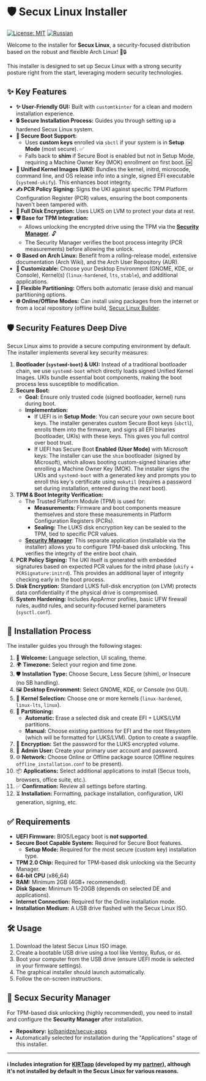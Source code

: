 # 🛡️ Secux Linux Installer

[![License: MIT](https://img.shields.io/badge/License-MIT-yellow.svg)](https://opensource.org/licenses/MIT)
[![Russian](https://img.shields.io/badge/README-in_Russian-red.svg)](README.ru.md)


Welcome to the installer for **Secux Linux**, a security-focused distribution based on the robust and flexible Arch Linux! 🐧🔒

This installer is designed to set up Secux Linux with a strong security posture right from the start, leveraging modern security technologies.

## ✨ Key Features

*   **✨ User-Friendly GUI:** Built with `customtkinter` for a clean and modern installation experience.
*   **🔒 Secure Installation Process:** Guides you through setting up a hardened Secux Linux system.
*   **🔑 Secure Boot Support:**
    *   Uses **custom keys** enrolled via `sbctl` if your system is in **Setup Mode** (most secure). ✅
    *   Falls back to **shim** if Secure Boot is enabled but not in Setup Mode, requiring a Machine Owner Key (MOK) enrollment on first boot. 🆗
*   **🧱 Unified Kernel Images (UKI):** Bundles the kernel, initrd, microcode, command line, and OS release info into a single, signed EFI executable (`systemd-ukify`). This enhances boot integrity.
*   **✍️ PCR Policy Signing:** Signs the UKI against specific TPM Platform Configuration Register (PCR) values, ensuring the boot components haven't been tampered with.
*   **🔐 Full Disk Encryption:** Uses LUKS on LVM to protect your data at rest.
*   **🛡️ Base for TPM Integration:**
    *   Allows unlocking the encrypted drive using the TPM via the [**Security Manager**](https://github.com/kolbanidze/secux-apps). 🔓
    *   The Security Manager verifies the boot process integrity (PCR measurements) before allowing the unlock.
*   **⚙️ Based on Arch Linux:** Benefit from a rolling-release model, extensive documentation (Arch Wiki), and the Arch User Repository (AUR).
*   **🔧 Customizable:** Choose your Desktop Environment (GNOME, KDE, or Console), Kernel(s) (`linux-hardened`, `lts`, `stable`), and additional applications.
*   **💾 Flexible Partitioning:** Offers both automatic (erase disk) and manual partitioning options.
*   **🌐 Online/Offline Modes:** Can install using packages from the internet or from a local repository (offline build, [Secux Linux Builder](https://github.com/kolbanidze/secux-iso).

## 🛡️ Security Features Deep Dive

Secux Linux aims to provide a secure computing environment by default. The installer implements several key security measures:

1.  **Bootloader (`systemd-boot`) & UKI:** Instead of a traditional bootloader chain, we use `systemd-boot` which directly loads signed Unified Kernel Images. UKIs bundle essential boot components, making the boot process less susceptible to modification.
2.  **Secure Boot:**
    *   **Goal:** Ensure only trusted code (signed bootloader, kernel) runs during boot.
    *   **Implementation:**
        *   If UEFI is in **Setup Mode**: You can secure your own secure boot keys. The installer generates custom Secure Boot keys (`sbctl`), enrolls them into the firmware, and signs all EFI binaries (bootloader, UKIs) with these keys. This gives you full control over boot trust.
        *   If UEFI has Secure Boot **Enabled (User Mode)** with Microsoft keys: The installer can use the `shim` bootloader (signed by Microsoft), which allows booting custom-signed binaries after enrolling a Machine Owner Key (MOK). The installer signs the UKIs and `systemd-boot` with a generated key and prompts you to enroll this key's certificate using `mokutil` (requires a password set during installation, entered during the *next* boot).
3.  **TPM & Boot Integrity Verification:**
    *   The Trusted Platform Module (TPM) is used for:
        *   **Measurements:** Firmware and boot components measure themselves and store these measurements in Platform Configuration Registers (PCRs).
        *   **Sealing:** The LUKS disk encryption key can be sealed to the TPM, tied to specific PCR values.
    *   [**Security Manager**](https://github.com/kolbanidze/secux-apps): This separate application (installable via the installer) allows you to configure TPM-based disk unlocking. This verifies the integrity of the entire boot chain.
4.  **PCR Policy Signing:** The UKI itself is generated with embedded signatures based on expected PCR values for the initrd phase (`ukify` + `PCRSignature:initrd`). This provides an additional layer of integrity checking early in the boot process.
5.  **Disk Encryption:** Standard LUKS full-disk encryption (on LVM) protects data confidentiality if the physical drive is compromised.
6.  **System Hardening:** Includes AppArmor profiles, basic UFW firewall rules, auditd rules, and security-focused kernel parameters (`sysctl.conf`).

## 🚀 Installation Process

The installer guides you through the following stages:

1.  👋 **Welcome:** Language selection, UI scaling, theme.
2.  🌍 **Timezone:** Select your region and time zone.
3.  🛡️ **Installation Type:** Choose Secure, Less Secure (shim), or Insecure (no SB handling).
4.  🖼️ **Desktop Environment:** Select GNOME, KDE, or Console (no GUI).
5.  🐧 **Kernel Selection:** Choose one or more kernels (`linux-hardened`, `linux-lts`, `linux`).
6.  💾 **Partitioning:**
    *   **Automatic:** Erase a selected disk and create EFI + LUKS/LVM partitions.
    *   **Manual:** Choose existing partitions for EFI and the root filesystem (which will be formatted for LUKS/LVM). Option to create a swapfile.
7.  🔑 **Encryption:** Set the password for the LUKS encrypted volume.
8.  👤 **Admin User:** Create your primary user account and password.
9.  🌐 **Network:** Choose Online or Offline package source (Offline requires `offline_installation.conf` to be present).
10. 📦 **Applications:** Select additional applications to install (Secux tools, browsers, office suite, etc.).
11. ✅ **Confirmation:** Review all settings before starting.
12. ⏳ **Installation:** Formatting, package installation, configuration, UKI generation, signing, etc.

## ✅ Requirements

*   **UEFI Firmware:** BIOS/Legacy boot is **not supported**.
*   **Secure Boot Capable System:** Required for Secure Boot features.
    *   **Setup Mode:** Required for the most secure (custom key) installation type.
*   **TPM 2.0 Chip:** Required for TPM-based disk unlocking via the Security Manager.
*   **64-bit CPU** (x86_64)
*   **RAM:** Minimum 2GB (4GB+ recommended).
*   **Disk Space:** Minimum 15-20GB (depends on selected DE and applications).
*   **Internet Connection:** Required for the Online installation mode.
*   **Installation Medium:** A USB drive flashed with the Secux Linux ISO.

## 🛠️ Usage

1.  Download the latest Secux Linux ISO image.
2.  Create a bootable USB drive using a tool like Ventoy, Rufus, or `dd`.
3.  Boot your computer from the USB drive (ensure UEFI mode is selected in your firmware settings).
4.  The graphical installer should launch automatically.
5.  Follow the on-screen instructions.

## 🔐 Secux Security Manager

For TPM-based disk unlocking (highly recommended), you need to install and configure the **Security Manager** after installation.
*   **Repository:** [kolbanidze/secux-apps](https://github.com/kolbanidze/secux-apps)
*   Automatically selected for installation during the "Applications" stage of this installer.

---

#### ℹ️ Includes integration for [KIRTapp](https://github.com/KIRT-king/test_app) (developed by my [partner](https://github.com/KIRT-king)), although it's not installed by default in the Secux Linux for various reasons.
